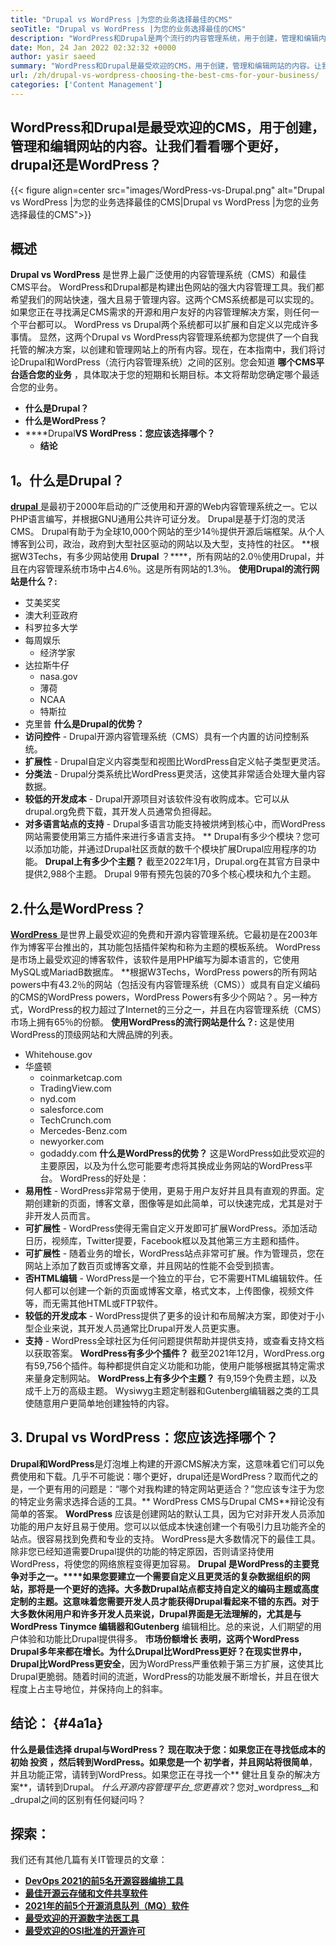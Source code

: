 ```yaml
---
title: "Drupal vs WordPress |为您的业务选择最佳的CMS" 
seoTitle: "Drupal vs WordPress |为您的业务选择最佳的CMS" 
description: "WordPress和Drupal是两个流行的内容管理系统，用于创建，管理和编辑内容。该博客显示哪种CMS最适合您的业务。" 
date: Mon, 24 Jan 2022 02:32:32 +0000
author: yasir saeed
summary: "WordPress和Drupal是最受欢迎的CMS，用于创建，管理和编辑网站的内容。让我们看看哪个更好，drupal还是WordPress？" 
url: /zh/drupal-vs-wordpress-choosing-the-best-cms-for-your-business/
categories: ['Content Management']
---
```


## WordPress和Drupal是最受欢迎的CMS，用于创建，管理和编辑网站的内容。让我们看看哪个更好，drupal还是WordPress？

{{< figure align=center src="images/WordPress-vs-Drupal.png" alt="Drupal vs WordPress |为您的业务选择最佳的CMS|Drupal vs WordPress |为您的业务选择最佳的CMS">}}


## 概述
**Drupal vs WordPress** 是世界上最广泛使用的内容管理系统（CMS）和最佳CMS平台。 WordPress和Drupal都是构建出色网站的强大内容管理工具。我们都希望我们的网站快速，强大且易于管理内容。这两个CMS系统都是可以实现的。如果您正在寻找满足CMS需求的开源和用户友好的内容管理解决方案，则任何一个平台都可以。 WordPress vs Drupal两个系统都可以扩展和自定义以完成许多事情。
显然，这两个Drupal vs WordPress内容管理系统都为您提供了一个自我托管的解决方案，以创建和管理网站上的所有内容。现在，在本指南中，我们将讨论Drupal和WordPress（流行内容管理系统）之间的区别。您会知道 **哪个CMS平台适合您的业务** ，具体取决于您的短期和长期目标。本文将帮助您确定哪个最适合您的业务。
* **什么是Drupal？** 
* **什么是WordPress？** 
* ****Drupal**VS WordPress：您应该选择哪个？** 
  * **结论** 

## **1。什么是Drupal？** 
[ **drupal** ][1]是最初于2000年启动的广泛使用和开源的Web内容管理系统之一。它以PHP语言编写，并根据GNU通用公共许可证分发。 Drupal是基于灯泡的灵活CMS。
Drupal有助于为全球10,000个网站的至少14％提供开源后端框架。从个人博客到公司，政治，政府到大型社区驱动的网站以及大型，支持性的社区。
**根据W3Techs，有多少网站使用 **Drupal** ？****，所有网站的2.0％使用Drupal，并且在内容管理系统市场中占4.6％。这是所有网站的1.3％。
**使用Drupal的流行网站是什么？:** 
* 艾美奖奖
* 澳大利亚政府
* 科罗拉多大学
* 每周娱乐
  * 经济学家
* 达拉斯牛仔
  * nasa.gov
  * 薄荷
  * NCAA
  * 特斯拉
* 克里普
**什么是Drupal的优势？**[][2]
* **访问控件**  -  Drupal开源内容管理系统（CMS）具有一个内置的访问控制系统。
* **扩展性**  -  Drupal自定义内容类型和视图比WordPress自定义帖子类型更灵活。
* **分类法**  -  Drupal分类系统比WordPress更灵活，这使其非常适合处理大量内容数据。
* **较低的开发成本**  -  Drupal开源项目对该软件没有收购成本。它可以从drupal.org免费下载，其开发人员通常负担得起。
* **对多语言站点的支持**  -  Drupal多语言功能支持被烘烤到核心中，而WordPress网站需要使用第三方插件来进行多语言支持。
** Drupal有多少个模块？您可以添加功能，并通过Drupal社区贡献的数千个模块扩展Drupal应用程序的功能。
**Drupal上有多少个主题？** 截至2022年1月，Drupal.org在其官方目录中提供2,988个主题。 Drupal 9带有预先包装的70多个核心模块和九个主题。

## 2.什么是WordPress？
[ **WordPress** ][3]是世界上最受欢迎的免费和开源内容管理系统。它最初是在2003年作为博客平台推出的，其功能包括插件架构和称为主题的模板系统。 WordPress是市场上最受欢迎的博客软件，该软件是用PHP编写为脚本语言的，它使用MySQL或MariadB数据库。
**根据W3Techs，WordPress powers的所有网站powers中有43.2％的网站（包括没有内容管理系统（CMS））或具有自定义编码的CMS的WordPress powers，WordPress Powers有多少个网站？。另一种方式，WordPress的权力超过了Internet的三分之一，并且在内容管理系统（CMS）市场上拥有65％的份额。
**使用WordPress的流行网站是什么？:** 
这是使用WordPress的顶级网站和大牌品牌的列表。
  * Whitehouse.gov
* 华盛顿
  * coinmarketcap.com
  * TradingView.com
  * nyd.com
  * salesforce.com
  * TechCrunch.com
  * Mercedes-Benz.com
  * newyorker.com
  * godaddy.com
**什么是WordPress的优势？**[][4]
这是WordPress如此受欢迎的主要原因，以及为什么您可能要考虑将其换成业务网站的WordPress平台。 WordPress的好处是：
* **易用性**  -  WordPress非常易于使用，更易于用户友好并且具有直观的界面。定期创建新的页面，博客文章，图像等是如此简单，可以快速完成，尤其是对于非开发人员而言。
* **可扩展性**  -  WordPress使得无需自定义开发即可扩展WordPress。添加活动日历，视频库，Twitter提要，Facebook框以及其他第三方主题和插件。
* **可扩展性**  - 随着业务的增长，WordPress站点非常可扩展。作为管理员，您在网站上添加了数百页或博客文章，并且网站的性能不会受到损害。
* **否HTML编辑**  -  WordPress是一个独立的平台，它不需要HTML编辑软件。任何人都可以创建一个新的页面或博客文章，格式文本，上传图像，视频文件等，而无需其他HTML或FTP软件。
* **较低的开发成本**  -  WordPress提供了更多的设计和布局解决方案，即使对于小型企业来说，其开发人员通常比Drupal开发人员更实惠。
* **支持**  -  WordPress全球社区为任何问题提供帮助并提供支持，或查看支持文档以获取答案。[][5]
**WordPress有多少个插件？** 截至2021年12月，WordPress.org有59,756个插件。每种都提供自定义功能和功能，使用户能够根据其特定需求来量身定制网站。
**WordPress上有多少个主题？** 有9,159个免费主题，以及成千上万的高级主题。 Wysiwyg主题定制器和Gutenberg编辑器之类的工具使随意用户更简单地创建独特的内容。

## 3. Drupal vs WordPress：您应该选择哪个？
**Drupal和WordPress**是灯泡堆上构建的开源CMS解决方案，这意味着它们可以免费使用和下载。几乎不可能说：哪个更好，drupal还是WordPress？取而代之的是，一个更有用的问题是：“哪个对我构建的特定网站更适合？”您应该专注于为您的特定业务需求选择合适的工具。** WordPress CMS与Drupal CMS**辩论没有简单的答案。
**WordPress** 应该是创建网站的默认工具，因为它对非开发人员添加功能的用户友好且易于使用。您可以以低成本快速创建一个有吸引力且功能齐全的站点。很容易找到免费和专业的支持。 WordPress是大多数情况下的最佳工具。除非您已经知道需要Drupal提供的功能的特定原因，否则请坚持使用WordPress，将使您的网络旅程变得更加容易。
**Drupal **是WordPress的主要竞争对手之一。****如果您要建立一个需要自定义且更灵活的复杂数据组织的网站，那将是一个更好的选择。大多数Drupal站点都支持自定义的编码主题或高度定制的主题。这意味着您需要开发人员才能获得Drupal看起来不错的东西。对于大多数休闲用户和许多开发人员来说，Drupal界面是无法理解的，尤其是与WordPress **Tinymce** 编辑器和**Gutenberg** 编辑相比。总的来说，人们期望的用户体验和功能比Drupal提供得多。
**市场份额增长 **表明，这两个WordPress Drupal多年来都在增长。为什么Drupal比WordPress更好？在现实世界中，** Drupal比WordPress更安全**，因为WordPress严重依赖于第三方扩展，这使其比Drupal更脆弱。随着时间的流逝，WordPress的功能发展不断增长，并且在很大程度上占主导地位，并保持向上的斜率。

## 结论： {#4a1a}

**什么是最佳选择 **drupal**与WordPress？ **现在取决于您：如果您正在寻找低成本的初始** 投资 **，然后转到WordPress。如果您是一个** 初学者，并且网站将很简单**，并且功能正常，请转到WordPress。如果您正在寻找一个** 健壮且复杂的解决方案**，请转到Drupal。
_什么开源内容管理平台_您更喜欢_？您对_wordpress__和_drupal之间的区别有任何疑问吗？

## 探索：
我们还有其他几篇有关IT管理员的文章：
* **[DevOps 2021的前5名开源容器编排工具][7]** 
* **[最佳开源云存储和文件共享软件][8]** 
* **[2021年的前5个开源消息队列（MQ）软件][9]** 
* **[最受欢迎的开源数字法医工具][10]** 
* **[最受欢迎的OSI批准的开源许可][11]** 



[1]: https://www.drupal.org/
[2]: https://kinsta.com/blog/wordpress-vs-drupal/#drupal-advantages
[3]: https://wordpress.org/
[4]: https://kinsta.com/blog/wordpress-vs-drupal/#wordpress-advantages
[5]: https://kinsta.com/blog/wordpress-vs-drupal/#how-many-plugins-and-themes-does-wordpress-have
[6]: mailto:yasir.saeed@aspose.com
[7]: https://blog.containerize.com/devops/top-5-open-source-container-orchestration-tools-for-devops-in-2021/
[8]: https://products.containerize.com/backup-and-sync/
[9]: https://blog.containerize.com/message-queue-software/top-5-open-source-message-queue-software-in-2021/
[10]: https://blog.containerize.com/digital-forensic-tools/top-5-open-source-digital-forensic-tools-in-2021/
[11]: https://blog.containerize.com/licenses-standards/top-5-most-popular-osi-approved-open-source-licenses-of-2021/
